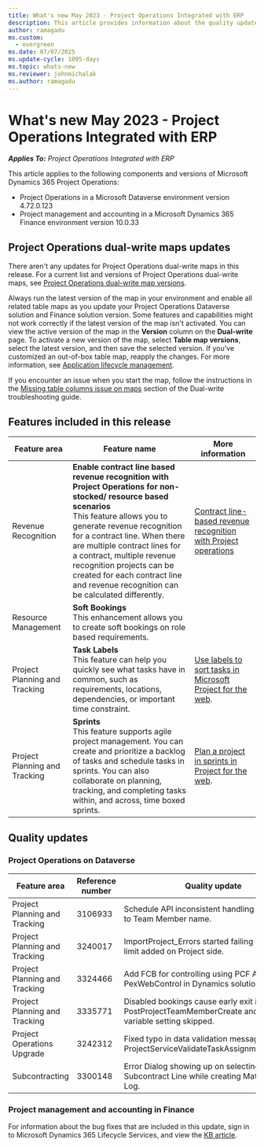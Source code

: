 ```yaml
---
title: What's new May 2023 - Project Operations Integrated with ERP
description: This article provides information about the quality updates that are available in the May 2023 release of Microsoft Dynamics 365 Project Operations Integrated with ERP.
author: ramagadu
ms.custom:
  - evergreen
ms.date: 07/07/2025
ms.update-cycle: 1095-days
ms.topic: whats-new
ms.reviewer: johnmichalak 
ms.author: ramagadu
---
```


# What's new May 2023 - Project Operations Integrated with ERP

_**Applies To:** Project Operations Integrated with ERP_

This article applies to the following components and versions of Microsoft Dynamics 365 Project Operations:

- Project Operations in a Microsoft Dataverse environment version 4.72.0.123
- Project management and accounting in a Microsoft Dynamics 365 Finance environment version 10.0.33

## Project Operations dual-write maps updates

There aren't any updates for Project Operations dual-write maps in this release. For a current list and versions of Project Operations dual-write maps, see [Project Operations dual-write map versions](../environment/resource-dual-write-maps.md).

Always run the latest version of the map in your environment and enable all related table maps as you update your Project Operations Dataverse solution and Finance solution version. Some features and capabilities might not work correctly if the latest version of the map isn't activated. You can view the active version of the map in the **Version** column on the **Dual-write** page. To activate a new version of the map, select **Table map versions**, select the latest version, and then save the selected version. If you've customized an out-of-box table map, reapply the changes. For more information, see [Application lifecycle management](/dynamics365/fin-ops-core/dev-itpro/data-entities/dual-write/app-lifecycle-management).

If you encounter an issue when you start the map, follow the instructions in the [Missing table columns issue on maps](/dynamics365/fin-ops-core/dev-itpro/data-entities/dual-write/dual-write-troubleshooting-finops-upgrades#missing-table-columns-issue-on-maps) section of the Dual-write troubleshooting guide.

## Features included in this release

| Feature area | Feature name | More information |
| --- | --- | --- |
|Revenue Recognition | **Enable contract line based revenue recognition with Project Operations for non-stocked/ resource based scenarios**</br>This feature allows you to generate revenue recognition for a contract line. When there are multiple contract lines for a contract, multiple revenue recognition projects can be created for each contract line and revenue recognition can be calculated differently.| [Contract line-based revenue recognition with Project operations](/dynamics365/project-operations/revenue-recognition/revenuerecogntionforcontractlines) |
|Resource Management | **Soft Bookings**</br>This enhancement allows you to create soft bookings on role based requirements.| |
|Project Planning and Tracking | **Task Labels**</br>This feature can help you quickly see what tasks have in common, such as requirements, locations, dependencies, or important time constraint. | [Use labels to sort tasks in Microsoft Project for the web](https://support.microsoft.com/en-us/office/use-labels-to-sort-tasks-in-microsoft-project-for-the-web-32dfc732-7bbc-48f0-9d17-672ddcd1905c).  |
|Project Planning and Tracking| **Sprints**</br>This feature supports agile project management. You can create and prioritize a backlog of tasks and schedule tasks in sprints. You can also collaborate on planning, tracking, and completing tasks within, and across, time boxed sprints.| [Plan a project in sprints in Project for the web](https://support.microsoft.com/en-us/office/plan-a-project-in-sprints-in-project-for-the-web-7536fbef-0ece-47bf-beae-6a8ac2c69955). |

## Quality updates

### Project Operations on Dataverse

| Feature area | Reference number | Quality update |
| --- | --- | --- |
|Project Planning and Tracking|3106933|Schedule API inconsistent handling of updates to Team Member name.|
|Project Planning and Tracking|3240017|ImportProject_Errors started failing due to new limit added on Project side.|
|Project Planning and Tracking|3324466|Add FCB for controlling using PCF Auth in PexWebControl in Dynamics solution. |
|Project Planning and Tracking|3335771|Disabled bookings cause early exit in PostProjectTeamMemberCreate and shared variable setting skipped.|
|Project Operations Upgrade|3242312|Fixed typo in data validation message - ProjectServiceValidateTaskAssignmentCount.cs.|
|Subcontracting|3300148|Error Dialog showing up on selecting Subcontract Line while creating Material Usage Log.|

### Project management and accounting in Finance

For information about the bug fixes that are included in this update, sign in to Microsoft Dynamics 365 Lifecycle Services, and view the [KB article](https://fix.lcs.dynamics.com/Issue/Details?bugId=795940).

